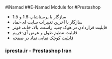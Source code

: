 #iNamad
##E-Namad Module for #Prestashop


+ سازگار با پرستاشاپ 1.6 و 1.5
+ سازگار با آخرین تغییرات سایت ای-نماد
+ قابلیت قراردادن در هوک چپ، راست، بالا، خانه، فوتر
+ قابلیت تنظیم طول و عرض آی-فریم
+ قابلیت کوچک نمایی نماد در صفحه

### ipresta.ir - Prestashop Iran
